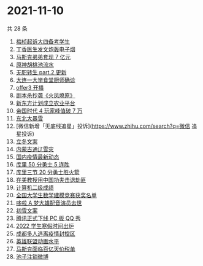 # 2021-11-10

共 28 条

<!-- BEGIN ZHIHUSEARCH -->
<!-- 最后更新时间 Wed Nov 10 2021 13:09:52 GMT+0800 (China Standard Time) -->
1. [梅桢起诉大四备考学生](https://www.zhihu.com/search?q=梅桢)
1. [丁香医生发文炮轰电子烟](https://www.zhihu.com/search?q=丁香医生)
1. [马斯克弟弟套现 7 亿元](https://www.zhihu.com/search?q=马斯克弟弟)
1. [原神胡桃池流水](https://www.zhihu.com/search?q=原神)
1. [无职转生 part.2 更新](https://www.zhihu.com/search?q=无职转生)
1. [大连一大学食堂厨师确诊](https://www.zhihu.com/search?q=大连疫情)
1. [offer3 开播](https://www.zhihu.com/search?q=令人心动的offer)
1. [剧本杀抄袭《火凤燎原》](https://www.zhihu.com/search?q=剧本杀)
1. [新东方计划成立农业平台](https://www.zhihu.com/search?q=新东方)
1. [帝国时代 4 玩家峰值破 7 万](https://www.zhihu.com/search?q=帝国时代4)
1. [东北大暴雪](https://www.zhihu.com/search?q=东北暴雪)
1. [微信新增「无底线追星」投诉](https://www.zhihu.com/search?q=微信 追星投诉)
1. [立冬文案](https://www.zhihu.com/search?q=立冬文案)
1. [内蒙古通辽雪灾](https://www.zhihu.com/search?q=通辽雪灾)
1. [国内疫情最新动态](https://www.zhihu.com/search?q=疫情)
1. [库里 50 分勇士 5 连胜](https://www.zhihu.com/search?q=勇士)
1. [库里三节 20 分勇士胜火箭](https://www.zhihu.com/search?q=勇士)
1. [在美教授用中国功夫击退劫匪](https://www.zhihu.com/search?q=中国功夫)
1. [计算机二级成绩](https://www.zhihu.com/search?q=计算机二级)
1. [全国大学生数学建模竞赛获奖名单](https://www.zhihu.com/search?q=数学建模)
1. [哆啦 A 梦大雄配音演员去世](https://www.zhihu.com/search?q=大雄配音演员)
1. [初雪文案](https://www.zhihu.com/search?q=下雪文案)
1. [腾讯正式下线 PC 版 QQ 秀](https://www.zhihu.com/search?q=QQ秀)
1. [2022 学生寒假时间出炉](https://www.zhihu.com/search?q=寒假时间)
1. [成都多人逃离疫情封控区](https://www.zhihu.com/search?q=成都环球中心)
1. [英雄联盟动画水平](https://www.zhihu.com/search?q=英雄联盟双城之战)
1. [马斯克面临百亿天价税单](https://www.zhihu.com/search?q=马斯克)
1. [池子注销微博](https://www.zhihu.com/search?q=池子注销微博)
<!-- END ZHIHUSEARCH -->
